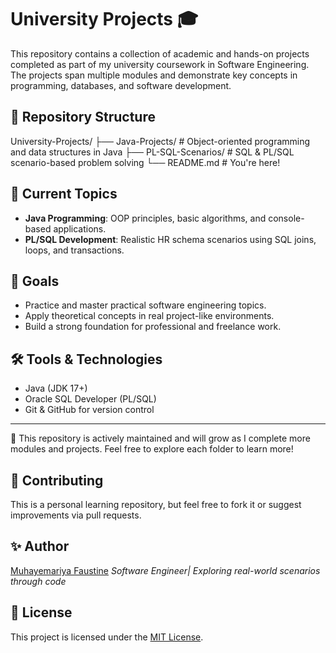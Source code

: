 # University Projects 🎓

This repository contains a collection of academic and hands-on projects completed as part of my university coursework in Software Engineering. The projects span multiple modules and demonstrate key concepts in programming, databases, and software development.

## 📁 Repository Structure

University-Projects/
├── Java-Projects/ # Object-oriented programming and data structures in Java
├── PL-SQL-Scenarios/ # SQL & PL/SQL scenario-based problem solving
└── README.md # You're here!

## 📌 Current Topics

- **Java Programming**: OOP principles, basic algorithms, and console-based applications.
- **PL/SQL Development**: Realistic HR schema scenarios using SQL joins, loops, and transactions.

## 🚀 Goals

- Practice and master practical software engineering topics.
- Apply theoretical concepts in real project-like environments.
- Build a strong foundation for professional and freelance work.

## 🛠 Tools & Technologies

- Java (JDK 17+)
- Oracle SQL Developer (PL/SQL)
- Git & GitHub for version control

---
🔄 This repository is actively maintained and will grow as I complete more modules and projects. Feel free to explore each folder to learn more!

## 🙌 Contributing
This is a personal learning repository, but feel free to fork it or suggest improvements via pull requests.
## ✨ Author
[Muhayemariya Faustine](https://github.com/faustine-van)
_Software Engineer| Exploring real-world scenarios through code_  
## 📜 License
This project is licensed under the [MIT License](http://github.com/faustine-van/University-Projects?tab=License-1-ov-file).

